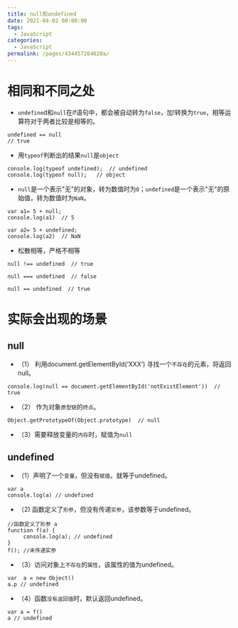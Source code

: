 ```yaml
---
title: null和undefined
date: 2021-04-02 00:00:00
tags: 
  - JavaScript
categories: 
  - JavaScript
permalink: /pages/434457264620a/
---
```




# 相同和不同之处
- `undefine`d和`null`在if语句中，都会被自动转为`false`，加!转换为`true`，相等运算符对于两者比较是相等的。
```
undefined == null
// true

```
- 用`typeof`判断出的结果`null`是`object`
```
console.log(typeof undefined);  // undefined
console.log(typeof null);   // object 
```
- `null`是一个表示"无"的对象，转为数值时为`0`；`undefined`是一个表示"无"的原始值，转为数值时为`NaN`。
```
var a1= 5 + null;
console.log(a1)  // 5

var a2= 5 + undefined;
console.log(a2)  // NaN
```
- 松散相等，严格不相等
```
null !== undefined  // true

null === undefined  // false

null == undefined  // true
```
# 实际会出现的场景
## null
- （1） 利用document.getElementById(‘XXX’) 寻找一个`不存在`的元素，将返回null。
```
console.log(null == document.getElementById('notExistElement'))  // true
```
- （2） 作为对象`原型链`的`终点`。
```
Object.getPrototypeOf(Object.prototype)  // null
```
- （3）需要释放变量的`内存`时，赋值为`null`
## undefined
- （1）声明了一个`变量`，但没有`赋值`，就等于undefined。
```
var a
console.log(a) // undefined
```
- （2) 函数定义了`形参`，但没有传递`实参`，该参数等于undefined。
```
//函数定义了形参 a 
function f(a) {
     console.log(a); // undefined 
}  
f(); //未传递实参
```
- （3）访问对象上`不存在`的`属性`，该属性的值为undefined。
```
var  a = new Object()
a.p // undefined
```
- （4）函数`没有返回值`时，默认返回undefined。
```
var a = f()
a // undefined
```


